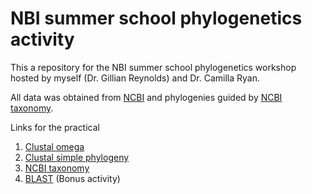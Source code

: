 # NBI summer school phylogenetics activity

This a repository for the NBI summer school phylogenetics workshop hosted by myself (Dr. Gillian Reynolds) and Dr. Camilla Ryan.

All data was obtained from [NCBI](https://www.ncbi.nlm.nih.gov) and phylogenies guided by [NCBI taxonomy](https://www.ncbi.nlm.nih.gov/taxonomy).

Links for the practical
1. [Clustal omega](https://www.ebi.ac.uk/jdispatcher/msa/clustalo)
2. [Clustal simple phylogeny](https://www.ebi.ac.uk/jdispatcher/phylogeny/simple_phylogeny)
3. [NCBI taxonomy](https://www.ncbi.nlm.nih.gov/taxonomy)
4. [BLAST](https://blast.ncbi.nlm.nih.gov/Blast.cgi) (Bonus activity)

